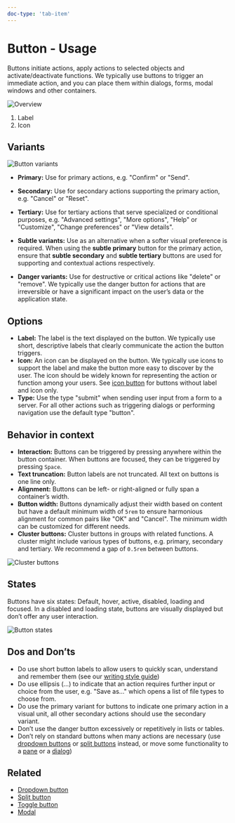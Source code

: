 ```yaml
---
doc-type: 'tab-item'
---
```

# Button - Usage

Buttons initiate actions, apply actions to selected objects and activate/deactivate functions. We typically use buttons to trigger an immediate action, and you can place them within dialogs, forms, modal windows and other containers.

![Overview](https://www.figma.com/design/wEptRgAezDU1z80Cn3eZ0o/iX-Documentation-illustrations?node-id=5771-4670&t=rJDt18BP7skzAPnM-4) 

1. Label
2. Icon

## Variants

![Button variants](https://www.figma.com/design/wEptRgAezDU1z80Cn3eZ0o/iX-Documentation-illustrations?node-id=5771-6179&t=yk9Vv3HSXaEzBbQk-4)

- **Primary:** Use for primary actions, e.g. "Confirm" or "Send".
- **Secondary:** Use for secondary actions supporting the primary action, e.g. "Cancel" or "Reset".
- **Tertiary:** Use for tertiary actions that serve specialized or conditional purposes, e.g. "Advanced settings", "More options", "Help" or "Customize", "Change preferences" or "View details".

- **Subtle variants:** Use as an alternative when a softer visual preference is required. When using the **subtle primary** button for the primary action, ensure that **subtle secondary** and **subtle tertiary** buttons are used for supporting and contextual actions respectively.

- **Danger variants:** Use for destructive or critical actions like "delete" or "remove". We typically use the danger button for actions that are irreversible or have a significant impact on the user’s data or the application state.

## Options

- **Label:** The label is the text displayed on the button. We typically use short, descriptive labels that clearly communicate the action the button triggers.
- **Icon:** An icon can be displayed on the button. We typically use icons to support the label and make the button more easy to discover by the user. The icon should be widely known for representing the action or function among your users. See [icon button](../icon-button/index.mdx) for buttons without label and icon only.
- **Type:** Use the type "submit" when sending user input from a form to a server. For all other actions such as triggering dialogs or performing navigation use the default type "button".

## Behavior in context

- **Interaction:** Buttons can be triggered by pressing anywhere within the button container. When buttons are focused, they can be triggered by pressing `Space`.
- **Text truncation:** Button labels are not truncated. All text on buttons is one line only. 
- **Alignment:** Buttons can be left- or right-aligned or fully span a container’s width.
- **Button width:** Buttons dynamically adjust their width based on content but have a default minimum width of `5rem` to ensure harmonious alignment for common pairs like "OK" and "Cancel". The minimum width can be customized for different needs.
- **Cluster buttons:** Cluster buttons in groups with related functions. A cluster might include various types of buttons, e.g. primary, secondary and tertiary. We recommend a gap of `0.5rem` between buttons.

![Cluster buttons](https://www.figma.com/design/wEptRgAezDU1z80Cn3eZ0o/iX-Documentation-illustrations?node-id=5773-6487&t=yk9Vv3HSXaEzBbQk-4)

## States

Buttons have six states: Default, hover, active, disabled, loading and focused. In a disabled and loading state, buttons are visually displayed but don’t offer any user interaction.

![Button states](https://www.figma.com/design/wEptRgAezDU1z80Cn3eZ0o/iX-Documentation-illustrations?node-id=5878-6015&t=yk9Vv3HSXaEzBbQk-4)

## Dos and Don’ts

- Do use short button labels to allow users to quickly scan, understand and remember them (see our [writing style guide](../../guidelines/language/dialogs-and-buttons.md))
- Do use ellipsis (…) to indicate that an action requires further input or choice from the user, e.g. "Save as…" which opens a list of file types to choose from.
- Do use the primary variant for buttons to indicate one primary action in a visual unit, all other secondary actions should use the secondary variant.
- Don’t use the danger button excessively or repetitively in lists or tables.
- Don’t rely on standard buttons when many actions are necessary (use [dropdown buttons](../dropdown-button/index.mdx) or [split buttons](../split-button/index.mdx) instead, or move some functionality to a [pane](../panes/index.mdx) or a [dialog](../modal/index.mdx))

## Related

- [Dropdown button](../dropdown-button/index.mdx)
- [Split button](../split-button/index.mdx)
- [Toggle button](../toggle-button/index.mdx)
- [Modal](../modal/index.mdx)
